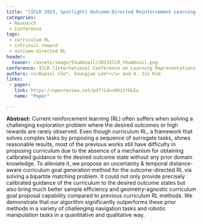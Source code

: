 ```yaml
---
title: "[ICLR 2023, Spotlight] Outcome-Directed Reinforcement Learning by Uncertainty & Temporal Distance-Aware Curriculum Goal Generation"
categories:
 - Research
 - Conference
tags:
 - curriculum RL
 - intrinsic reward
 - outcome-directed RL
header:
  teaser: /assets/image/thumbnail/2023ICLR_thumbnail.png
conference: ICLR (International Conference on Learning Representations)
authors: <u>Daesol Cho*, Seungjae Lee*</u> and H. Jin Kim
links:
 - paper: 
   link: https://openreview.net/pdf?id=v69itrHLEu
   name: "Paper"

---
```



**Abstract:** Current reinforcement learning (RL) often suffers when solving a challenging exploration problem where the desired outcomes or high rewards are rarely observed. Even though curriculum RL, a framework that solves complex tasks by proposing a sequence of surrogate tasks, shows reasonable results, most of the previous works still have difficulty in proposing curriculum due to the absence of a mechanism for obtaining calibrated guidance to the desired outcome state without any prior domain knowledge. To alleviate it, we propose an uncertainty \& temporal distance-aware curriculum goal generation method for the outcome-directed RL via solving a bipartite matching problem. It could not only provide precisely calibrated guidance of the curriculum to the desired outcome states but also bring much better sample efficiency and geometry-agnostic curriculum goal proposal capability compared to previous curriculum RL methods. We demonstrate that our algorithm significantly outperforms these prior methods in a variety of challenging navigation tasks and robotic manipulation tasks in a quantitative and qualitative way.
